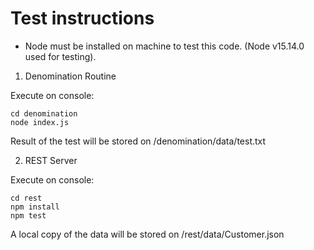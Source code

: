 # Test instructions

- Node must be installed on machine to test this code. (Node v15.14.0 used for testing).

1. Denomination Routine

Execute on console:

```
cd denomination
node index.js
```

Result of the test will be stored on /denomination/data/test.txt

2. REST Server

Execute on console:

```shell
cd rest
npm install
npm test
```

A local copy of the data will be stored on /rest/data/Customer.json

